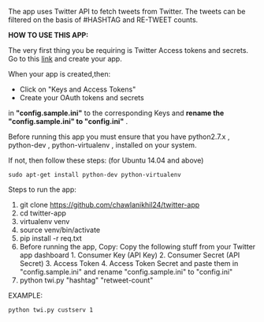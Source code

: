The app uses Twitter API to fetch tweets from Twitter. The tweets can be filtered on the basis of #HASHTAG and RE-TWEET counts.

**HOW TO USE THIS APP:**

The very first thing you be requiring is Twitter Access tokens and secrets.
Go to this [link](https://apps.twitter.com/) and create your app.

When your app is created,then: 

 - Click on "Keys and Access Tokens"
 - Create your OAuth tokens and secrets

 
in **"config.sample.ini"** to the corresponding Keys and **rename the "config.sample.ini"  to  "config.ini"** .

Before running this app you must ensure that you have 
python2.7.x ,
python-dev ,
python-virtualenv , installed on your system. 

If not, then follow these steps: (for Ubuntu 14.04 and above) 

    sudo apt-get install python-dev python-virtualenv


Steps to run the app:

 1. git clone https://github.com/chawlanikhil24/twitter-app
 2. cd twitter-app
 3. virtualenv venv
 4. source venv/bin/activate
 5. pip install -r req.txt
 6. Before running the app, Copy:
        Copy the following stuff from your Twitter app dashboard
        1. Consumer Key (API Key)
        2. Consumer Secret (API Secret)
        3. Access Token
        4. Access Token Secret
        and paste them in "config.sample.ini" and rename "config.sample.ini" to "config.ini"  
 7. python twi.py "hashtag" "retweet-count" 

EXAMPLE: 

    python twi.py custserv 1 


